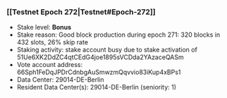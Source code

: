### [[Testnet Epoch 272|Testnet#Epoch-272]]
* Stake level: **Bonus**
* Stake reason: Good block production during epoch 271: 320 blocks in 432 slots, 26% skip rate
* Staking activity: stake account busy due to stake activation of 51Ue6XK2DdZC4qtCEdG4joe1895sVCDda2YAzaceQASm
* Vote account address: 66Sph1FeDqJPDrCdnbgAuSmwzmQqvvio83iKup4xBPs1
* Data Center: 29014-DE-Berlin
* Resident Data Center(s): 29014-DE-Berlin (seniority: 1)